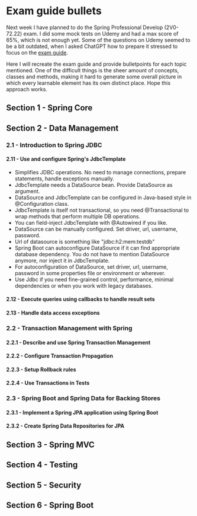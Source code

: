 # Exam guide bullets

Next week I have planned to do the Spring Professional Develop (2V0-72.22) exam. I did some mock tests on Udemy and had a max score of 65%, which is not enough yet. Some of the questions on Udemy seemed to be a bit outdated, when I asked ChatGPT how to prepare it stressed to focus on the [exam guide](https://docs.broadcom.com/doc/vmw-spring-professional-develop-exam-guide). 

Here I will recreate the exam guide and provide bulletpoints for each topic mentioned. One of the difficult things is the sheer amount of concepts, classes and methods, making it hard to generate some overall picture in which every learnable element has its own distinct place. Hope this approach works.

## Section 1 - Spring Core

## Section 2 - Data Management

### 2.1 - Introduction to Spring JDBC

#### 2.11 - Use and configure Spring's JdbcTemplate

- Simplifies JDBC operations. No need to manage connections, prepare statements, handle exceptions manually.
- JdbcTemplate needs a DataSource bean. Provide DataSource as argument. 
- DataSource and JdbcTemplate can be configured in Java-based style in @Configuration class.
- JdbcTemplate is itself not transactional, so you need @Transactional to wrap methods that perform multiple DB operations.
- You can field-inject JdbcTemplate with @Autowired if you like.
- DataSource can be manually configured. Set driver, url, username, password.
- Url of datasource is something like "jdbc:h2:mem:testdb"
- Spring Boot can autoconfigure DataSource if it can find appropriate database dependency. You do not have to mention DataSource anymore, nor inject it in JdbcTemplate.
- For autoconfiguration of DataSource, set driver, url, username, password in some properties file or environment or wherever.
- Use Jdbc if you need fine-grained control, performance, minimal dependencies or when you work with legacy databases. 

#### 2.12 - Execute queries using callbacks to handle result sets

#### 2.13 - Handle data access exceptions

### 2.2 - Transaction Management with Spring

#### 2.2.1 - Describe and use Spring Transaction Management

#### 2.2.2 - Configure Transaction Propagation

#### 2.2.3 - Setup Rollback rules

#### 2.2.4 - Use Transactions in Tests

### 2.3 - Spring Boot and Spring Data for Backing Stores

#### 2.3.1 - Implement a Spring JPA application using Spring Boot

#### 2.3.2 - Create Spring Data Repositories for JPA

## Section 3 - Spring MVC

## Section 4 - Testing

## Section 5 - Security

## Section 6 - Spring Boot



